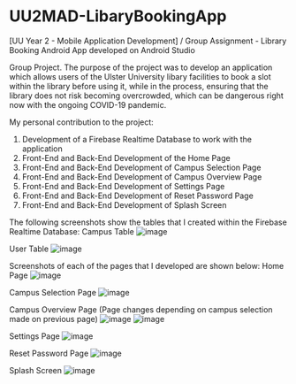 # UU2MAD-LibaryBookingApp
[UU Year 2 - Mobile Application Development] / Group Assignment - Library Booking Android App developed on Android Studio

Group Project. The purpose of the project was to develop an application which allows users of the Ulster University libary facilities to book a slot within the library before using it, while in the process, ensuring that the library does not risk becoming overcrowded, which can be dangerous right now with the ongoing COVID-19 pandemic.

My personal contribution to the project:
1. Development of a Firebase Realtime Database to work with the application
2. Front-End and Back-End Development of the Home Page
3. Front-End and Back-End Development of Campus Selection Page
4. Front-End and Back-End Development of Campus Overview Page
5. Front-End and Back-End Development of Settings Page
6. Front-End and Back-End Development of Reset Password Page
7. Front-End and Back-End Development of Splash Screen

The following screenshots show the tables that I created within the Firebase Realtime Database:
Campus Table
![image](https://user-images.githubusercontent.com/91070226/152444461-e07963ca-7bf7-49fb-bdec-e531f95a8232.png)

User Table
![image](https://user-images.githubusercontent.com/91070226/152444478-fced0147-6eab-42fe-808f-1230e22a7522.png)

Screenshots of each of the pages that I developed are shown below:
Home Page
![image](https://user-images.githubusercontent.com/91070226/152442646-d0bbb6cf-4d02-48b4-8dcd-6b41fee2ae58.png)

Campus Selection Page
![image](https://user-images.githubusercontent.com/91070226/152444233-ebfe26d7-10a4-40e5-b7e1-e4a5dbba6bc3.png)

Campus Overview Page
(Page changes depending on campus selection made on previous page)
![image](https://user-images.githubusercontent.com/91070226/152444250-2cb64538-283a-4745-98ad-1c172d2d147a.png)
![image](https://user-images.githubusercontent.com/91070226/152444259-f6e09a5f-d75d-46d5-aa05-41f63be50be2.png)

Settings Page
![image](https://user-images.githubusercontent.com/91070226/152444322-352b65cc-c87f-4758-96cf-3eff69a4b63e.png)

Reset Password Page
![image](https://user-images.githubusercontent.com/91070226/152444329-e607ad1a-cb69-422f-ad8d-50fcf78aaa04.png)

Splash Screen
![image](https://user-images.githubusercontent.com/91070226/152444346-d7319a6f-26cd-44a9-9d02-5cd623edf3b4.png)





 
